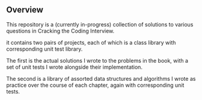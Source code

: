 ## Overview

This repository is a (currently in-progress) collection of solutions to various questions in Cracking the Coding Interview.

it contains two pairs of projects, each of which is a class library with corresponding unit test library.

The first is the actual solutions I wrote to the problems in the book, with a set of unit tests I wrote alongside their implementation.

The second is a library of assorted data structures and algorithms I wrote as practice over the course of each chapter, again with corresponding unit tests.